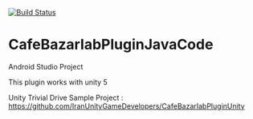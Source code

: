 [![Build Status](https://travis-ci.org/IranUnityGameDevelopers/CafeBazarIabPluginJavaCode.svg?branch=master)](https://travis-ci.org/IranUnityGameDevelopers/CafeBazarIabPluginJavaCode)

# CafeBazarIabPluginJavaCode

Android Studio Project

This plugin works with unity 5


Unity Trivial Drive Sample Project : https://github.com/IranUnityGameDevelopers/CafeBazarIabPluginUnity
